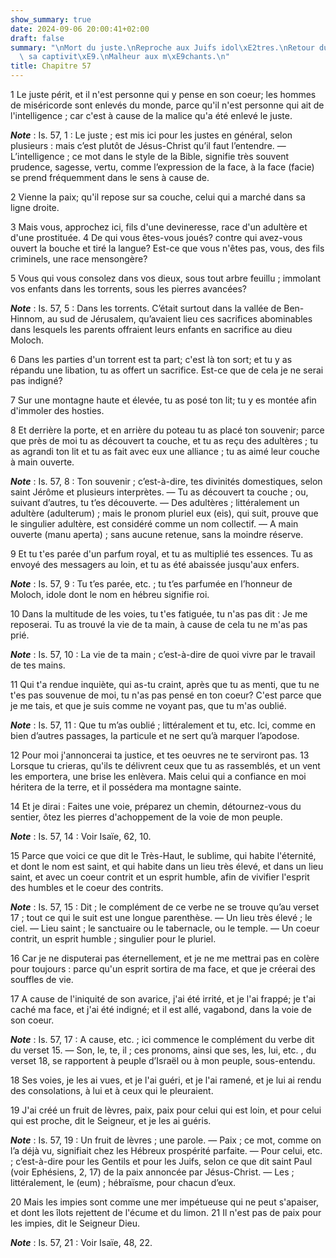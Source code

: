 ```yaml
---
show_summary: true
date: 2024-09-06 20:00:41+02:00
draft: false
summary: "\nMort du juste.\nReproche aux Juifs idol\xE2tres.\nRetour du peuple de\
  \ sa captivit\xE9.\nMalheur aux m\xE9chants.\n"
title: Chapitre 57
---
```





1 Le juste périt, et il n'est personne qui y pense en son coeur; les hommes de miséricorde sont enlevés du monde, parce qu'il n'est personne qui ait de l'intelligence ; car c'est à cause de la malice qu'a été enlevé le juste.

***Note*** :  Is. 57, 1 : Le juste ; est mis ici pour les justes en général, selon plusieurs : mais c’est plutôt de Jésus-Christ qu’il faut l’entendre. ― L’intelligence ; ce mot dans le style de la Bible, signifie très souvent prudence, sagesse, vertu, comme l’expression de la face, à la face (facie) se prend fréquemment dans le sens à cause de.

2 Vienne la paix; qu'il repose sur sa couche, celui qui a marché dans sa ligne droite.


3 Mais vous, approchez ici, fils d'une devineresse, race d'un adultère et d'une prostituée. 4 De qui vous êtes-vous joués? contre qui avez-vous ouvert la bouche et tiré la langue? Est-ce que vous n'êtes pas, vous, des fils criminels, une race mensongère?


5 Vous qui vous consolez dans vos dieux, sous tout arbre feuillu ; immolant vos enfants dans les torrents, sous les pierres avancées?

***Note*** :  Is. 57, 5 : Dans les torrents. C’était surtout dans la vallée de Ben-Hinnom, au sud de Jérusalem, qu’avaient lieu ces sacrifices abominables dans lesquels les parents offraient leurs enfants en sacrifice au dieu Moloch.


6 Dans les parties d'un torrent est ta part; c'est là ton sort; et tu y as répandu une libation, tu as offert un sacrifice. Est-ce que de cela je ne serai pas indigné?


7 Sur une montagne haute et élevée, tu as posé ton lit; tu y es montée afin d'immoler des hosties.


8 Et derrière la porte, et en arrière du poteau tu as placé ton souvenir; parce que près de moi tu as découvert ta couche, et tu as reçu des adultères ; tu as agrandi ton lit et tu as fait avec eux une alliance ; tu as aimé leur couche à main ouverte.

***Note*** :  Is. 57, 8 : Ton souvenir ; c’est-à-dire, tes divinités domestiques, selon saint Jérôme et plusieurs interprètes. ― Tu as découvert ta couche ; ou, suivant d’autres, tu t’es découverte. ― Des adultères ; littéralement un adultère (adulterum) ; mais le pronom pluriel eux (eis), qui suit, prouve que le singulier adultère, est considéré comme un nom collectif. ― A main ouverte (manu aperta) ; sans aucune retenue, sans la moindre réserve.


9 Et tu t'es parée d'un parfum royal, et tu as multiplié tes essences. Tu as envoyé des messagers au loin, et tu as été abaissée jusqu'aux enfers.

***Note*** :  Is. 57, 9 : Tu t’es parée, etc. ; tu t’es parfumée en l’honneur de Moloch, idole dont le nom en hébreu signifie roi.


10 Dans la multitude de les voies, tu t'es fatiguée, tu n'as pas dit : Je me reposerai. Tu as trouvé la vie de ta main, à cause de cela tu ne m'as pas prié.

***Note*** :  Is. 57, 10 : La vie de ta main ; c’est-à-dire de quoi vivre par le travail de tes mains.


11 Qui t'a rendue inquiète, qui as-tu craint, après que tu as menti, que tu ne t'es pas souvenue de moi, tu n'as pas pensé en ton coeur? C'est parce que je me tais, et que je suis comme ne voyant pas, que tu m'as oublié.

***Note*** :  Is. 57, 11 : Que tu m’as oublié ; littéralement et tu, etc. Ici, comme en bien d’autres passages, la particule et ne sert qu’à marquer l’apodose.


12 Pour moi j'annoncerai ta justice, et tes oeuvres ne te serviront pas. 13 Lorsque tu crieras, qu'ils te délivrent ceux que tu as rassemblés, et un vent les emportera, une brise les enlèvera. Mais celui qui a confiance en moi héritera de la terre, et il possédera ma montagne sainte.


14 Et je dirai : Faites une voie, préparez un chemin, détournez-vous du sentier, ôtez les pierres d'achoppement de la voie de mon peuple.

***Note*** :  Is. 57, 14 : Voir Isaïe, 62, 10.


15 Parce que voici ce que dit le Très-Haut, le sublime, qui habite l'éternité, et dont le nom est saint, et qui habite dans un lieu très élevé, et dans un lieu saint, et avec un coeur contrit et un esprit humble, afin de vivifier l'esprit des humbles et le coeur des contrits.

***Note*** :  Is. 57, 15 : Dit ; le complément de ce verbe ne se trouve qu’au verset 17 ; tout ce qui le suit est une longue parenthèse. ― Un lieu très élevé ; le ciel. ― Lieu saint ; le sanctuaire ou le tabernacle, ou le temple. ― Un coeur contrit, un esprit humble ; singulier pour le pluriel.


16 Car je ne disputerai pas éternellement, et je ne me mettrai pas en colère pour toujours : parce qu'un esprit sortira de ma face, et que je créerai des souffles de vie.


17 A cause de l'iniquité de son avarice, j'ai été irrité, et je l'ai frappé; je t'ai caché ma face, et j'ai été indigné; et il est allé, vagabond, dans la voie de son coeur.

***Note*** :  Is. 57, 17 : A cause, etc. ; ici commence le complément du verbe dit du verset 15. ― Son, le, te, il ; ces pronoms, ainsi que ses, les, lui, etc. , du verset 18, se rapportent à peuple d’Israël ou à mon peuple, sous-entendu.

18 Ses voies, je les ai vues, et je l'ai guéri, et je l'ai ramené, et je lui ai rendu des consolations, à lui et à ceux qui le pleuraient.


19 J'ai créé un fruit de lèvres, paix, paix pour celui qui est loin, et pour celui qui est proche, dit le Seigneur, et je les ai guéris.

***Note*** :  Is. 57, 19 : Un fruit de lèvres ; une parole. ― Paix ; ce mot, comme on l’a déjà vu, signifiait chez les Hébreux prospérité parfaite. ― Pour celui, etc. ; c’est-à-dire pour les Gentils et pour les Juifs, selon ce que dit saint Paul (voir Ephésiens, 2, 17) de la paix annoncée par Jésus-Christ. ― Les ; littéralement, le (eum) ; hébraïsme, pour chacun d’eux.

20 Mais les impies sont comme une mer impétueuse qui ne peut s'apaiser, et dont les îlots rejettent de l'écume et du limon. 21 Il n'est pas de paix pour les impies, dit le Seigneur Dieu.

***Note*** :  Is. 57, 21 : Voir Isaïe, 48, 22.

